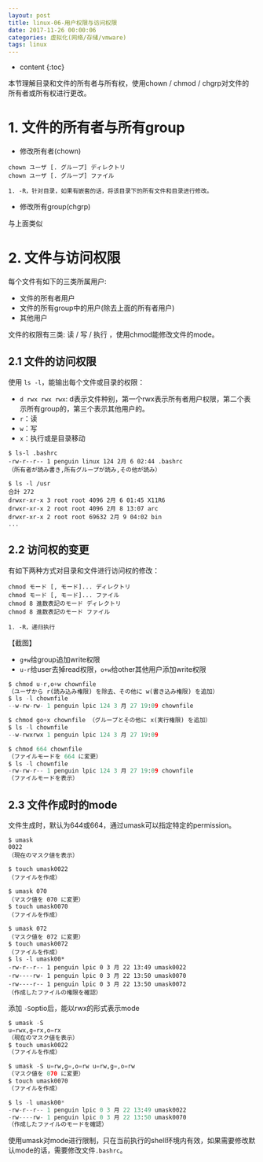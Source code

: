 ```yaml
---
layout: post
title: linux-06-用户权限与访问权限
date: 2017-11-26 00:00:06
categories: 虚拟化(网络/存储/vmware)
tags: linux
---
```

* content
{:toc}


本节理解目录和文件的所有者与所有权，使用chown / chmod / chgrp对文件的所有者或所有权进行更改。

# 1. 文件的所有者与所有group

- 修改所有者(chown)

```
chown ユーザ [. グループ] ディレクトリ 
chown ユーザ [. グループ] ファイル 

1. -R，针对目录，如果有嵌套的话，将该目录下的所有文件和目录进行修改。
```

- 修改所有group(chgrp)

与上面类似


# 2. 文件与访问权限

每个文件有如下的三类所属用户:
- 文件的所有者用户
- 文件的所有group中的用户(除去上面的所有者用户)
- 其他用户

文件的权限有三类: 读 / 写 / 执行 ，使用chmod能修改文件的mode。

## 2.1 文件的访问权限

使用 `ls -l`，能输出每个文件或目录的权限：

- `d rwx rwx rwx`: d表示文件种别，第一个rwx表示所有者用户权限，第二个表示所有group的，第三个表示其他用户的。
- `r`：读
- `w`：写
- `x`：执行或是目录移动

```
$ ls-l .bashrc 
-rw-r--r-- 1 penguin linux 124 2月 6 02:44 .bashrc 
（所有者が読み書き,所有グループが読み,その他が読み）

$ ls -l /usr 
合計 272 
drwxr-xr-x 3 root root 4096 2月 6 01:45 X11R6 
drwxr-xr-x 2 root root 4096 2月 8 13:07 arc 
drwxr-xr-x 2 root root 69632 2月 9 04:02 bin 
...

```

## 2.2 访问权的变更

有如下两种方式对目录和文件进行访问权的修改：

```
chmod モード [, モード]... ディレクトリ 
chmod モード [, モード]... ファイル 
chmod 8 進数表記のモード ディレクトリ 
chmod 8 進数表記のモード ファイル 

1. -R，递归执行
```
【截图】

- `g+w`给group追加write权限
- `u-r`给user去掉read权限，`o+w`给other其他用户添加write权限



```python
$ chmod u-r,o+w chownfile 
（ユーザから r(読み込み権限) を除去、その他に w(書き込み権限) を追加） 
$ ls -l chownfile 
--w-rw-rw- 1 penguin lpic 124 3 月 27 19:09 chownfile 

$ chmod go+x chownfile （グループとその他に x(実行権限) を追加） 
$ ls -l chownfile 
--w-rwxrwx 1 penguin lpic 124 3 月 27 19:09 
```
 

```python
$ chmod 664 chownfile 
（ファイルモードを 664 に変更） 
$ ls -l chownfile 
-rw-rw-r-- 1 penguin lpic 124 3 月 27 19:09 chownfile 
（ファイルモードを表示） 
```

## 2.3 文件作成时的mode

文件生成时，默认为644或664，通过umask可以指定特定的permission。

```
$ umask 
0022 
（現在のマスク値を表示） 

$ touch umask0022 
（ファイルを作成） 

$ umask 070 
（マスク値を 070 に変更） 
$ touch umask0070 
（ファイルを作成） 

$ umask 072 
（マスク値を 072 に変更） 
$ touch umask0072 
（ファイルを作成） 
$ ls -l umask00* 
-rw-r--r-- 1 penguin lpic 0 3 月 22 13:49 umask0022 
-rw----rw- 1 penguin lpic 0 3 月 22 13:50 umask0070 
-rw----r-- 1 penguin lpic 0 3 月 22 13:50 umask0072 
（作成したファイルの権限を確認） 

```

添加 `-S`optio后，能以rwx的形式表示mode

```python
$ umask -S 
u=rwx,g=rx,o=rx 
（現在のマスク値を表示） 
$ touch umask0022 
（ファイルを作成） 

$ umask -S u=rw,g=,o=rw u=rw,g=,o=rw 
（マスク値を 070 に変更） 
$ touch umask0070 
（ファイルを作成） 

$ ls -l umask00* 
-rw-r--r-- 1 penguin lpic 0 3 月 22 13:49 umask0022 
-rw----rw- 1 penguin lpic 0 3 月 22 13:50 umask0070 
（作成したファイルのモードを確認） 
```

使用umask对mode进行限制，只在当前执行的shell环境内有效，如果需要修改默认mode的话，需要修改文件`.bashrc`。